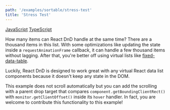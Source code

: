 ```yaml
---
path: '/examples/sortable/stress-test'
title: 'Stress Test'
---
```


[JavaScript](https://github.com/react-dnd/react-dnd/tree/gh-pages/examples_js/04-sortable/stress-test)
[TypeScript](https://github.com/react-dnd/react-dnd/tree/master/packages/examples/src/04-sortable/stress-test)

How many items can React DnD handle at the same time? There are a
thousand items in this list. With some optimizations like updating the
state inside a `requestAnimationFrame` callback, it can
handle a few thousand items without lagging. After that, you're
better off using virtual lists like
[fixed-data-table](https://github.com/facebook/fixed-data-table).

Luckily, React DnD is designed to work great with any virtual React
data list components because it doesn't keep any state in the
DOM.

This example does not scroll automatically but you can add the
scrolling with a parent drop target that compares
`component.getBoundingClientRect()` with
`monitor.getClientOffset()` inside its `hover`
handler. In fact, you are welcome to contribute this functionality to
this example!

<sortable-stress-test></sortable-stress-test>
